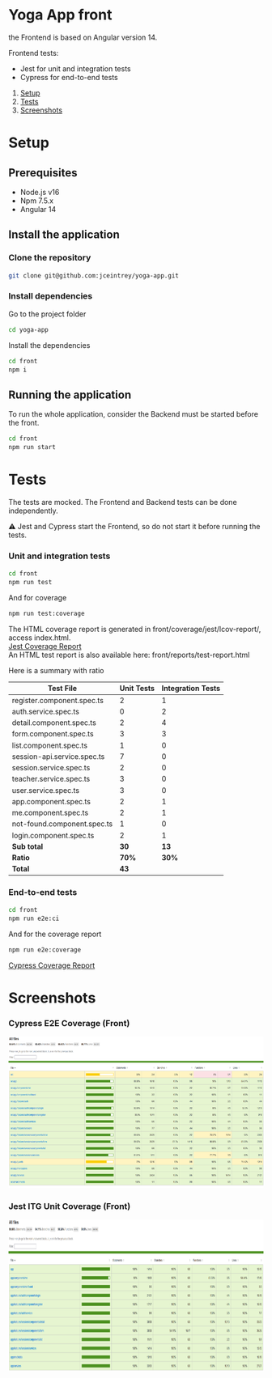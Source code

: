 # Yoga App front

the Frontend is based on Angular version 14.

Frontend tests:

- Jest for unit and integration tests
- Cypress for end-to-end tests

1. [Setup](#setup)
2. [Tests](#tests)
3. [Screenshots](#screenshots)

# Setup

## Prerequisites

- Node.js v16
- Npm 7.5.x
- Angular 14

## Install the application

### Clone the repository

```bash
git clone git@github.com:jceintrey/yoga-app.git
```

### Install dependencies

Go to the project folder

```bash
cd yoga-app
```

Install the dependencies

```bash
cd front
npm i
```

## Running the application

To run the whole application, consider the Backend must be started before the front.

```bash
cd front
npm run start
```

# Tests

The tests are mocked. The Frontend and Backend tests can be done independently.

⚠️ Jest and Cypress start the Frontend, so do not start it before running the tests.

### Unit and integration tests

```bash
cd front
npm run test
```

And for coverage

```bash
npm run test:coverage
```

The HTML coverage report is generated in front/coverage/jest/lcov-report/, access index.html.  
[Jest Coverage Report](ressources/screenshots/front-unit-itg-coverage.png)  
An HTML test report is also available here: front/reports/test-report.html

Here is a summary with ratio

| Test File                   | Unit Tests | Integration Tests |
| --------------------------- | ---------- | ----------------- |
| register.component.spec.ts  | 2          | 1                 |
| auth.service.spec.ts        | 0          | 2                 |
| detail.component.spec.ts    | 2          | 4                 |
| form.component.spec.ts      | 3          | 3                 |
| list.component.spec.ts      | 1          | 0                 |
| session-api.service.spec.ts | 7          | 0                 |
| session.service.spec.ts     | 2          | 0                 |
| teacher.service.spec.ts     | 3          | 0                 |
| user.service.spec.ts        | 3          | 0                 |
| app.component.spec.ts       | 2          | 1                 |
| me.component.spec.ts        | 2          | 1                 |
| not-found.component.spec.ts | 1          | 0                 |
| login.component.spec.ts     | 2          | 1                 |
| **Sub total**               | **30**     | **13**            |
| **Ratio**                   | **70%**    | **30%**           |
| **Total**                   | **43**     |                   |

### End-to-end tests

```bash
cd front
npm run e2e:ci
```

And for the coverage report

```bash
npm run e2e:coverage
```

[Cypress Coverage Report](ressources/screenshots/front-e2e-coverage-report.png)

# Screenshots

### Cypress E2E Coverage (Front)

<img src="ressources/screenshots/front-e2e-coverage-report.png" alt="Cypress-e2e" height="300" />

### Jest ITG Unit Coverage (Front)

<img src="ressources/screenshots/front-unit-itg-coverage.png" alt="Jest-itg-unit" height="300" />

